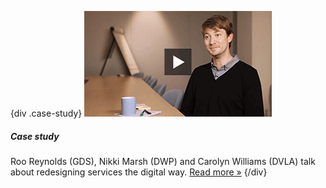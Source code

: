 {div .case-study}
[![Watch the video](/assets/images/strategy/roo.png)](case-studies/digital-services/)

##### Case study

Roo Reynolds (GDS), Nikki Marsh (DWP) and Carolyn Williams (DVLA) talk about redesigning services the digital way. [Read more »](case-studies/digital-services/)
{/div}
